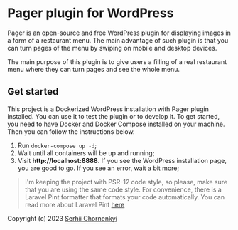 # Pager plugin for WordPress

Pager is an open-source and free WordPress plugin for displaying images in a form of a restaurant menu. The main advantage of such plugin is that you can turn pages of the menu by swiping on mobile and desktop devices.

The main purpose of this plugin is to give users a filling of a real restaurant menu where they can turn pages and see the whole menu.

## Get started

This project is a Dockerized WordPress installation with Pager plugin installed. You can use it to test the plugin or to develop it. To get started, you need to have Docker and Docker Compose installed on your machine. Then you can follow the instructions below.

1. Run `docker-compose up -d`;
1. Wait until all containers will be up and running;
1. Visit **http://localhost:8888**. If you see the WordPress installation page, you are good to go. If you see an error, wait a bit more;

> I'm keeping the project with PSR-12 code style, so please, make sure that you are using the same code style. For convenience, there is a Laravel Pint formatter that formats your code automatically. You can read more about Laravel Pint [here](https://laravel.com/docs/pint)

Copyright (c) 2023 [Serhii Chornenkyi](https://github.com/SerhiiCho)